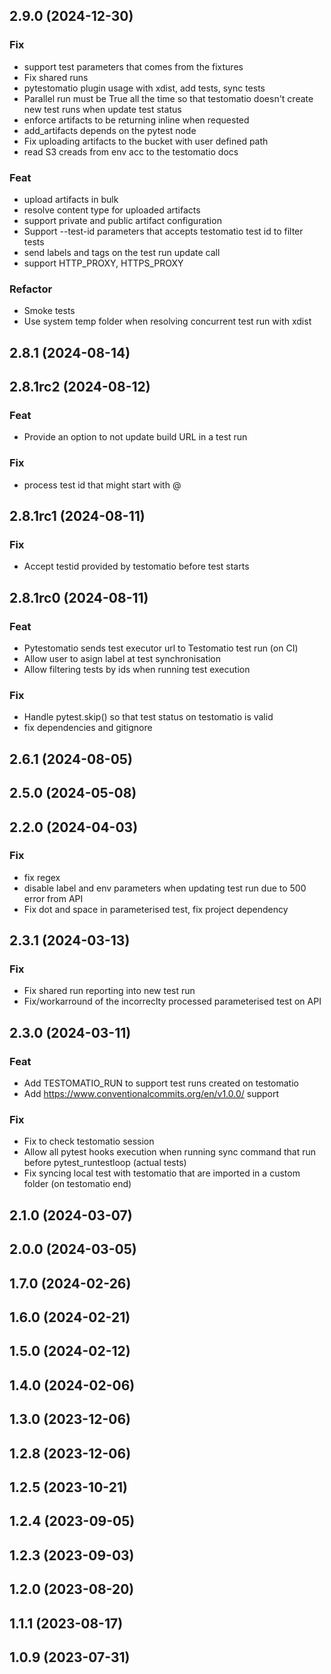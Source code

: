 ## 2.9.0 (2024-12-30)

### Fix
- support test parameters that comes from the fixtures
- Fix shared runs
- pytestomatio plugin usage with xdist, add tests, sync tests
- Parallel run must be True all the time so that testomatio doesn't create new test runs when update test status
- enforce artifacts to be returning inline when requested
- add_artifacts depends on the pytest node
- Fix uploading artifacts to the bucket with user defined path
- read S3 creads from env acc to the testomatio docs

### Feat
- upload artifacts in bulk
- resolve content type for uploaded artifacts
- support private and public artifact configuration
- Support --test-id parameters that accepts testomatio test id to filter tests
- send labels and tags on the test run update call
- support HTTP_PROXY, HTTPS_PROXY

### Refactor
- Smoke tests
- Use system temp folder when resolving concurrent test run with xdist

## 2.8.1 (2024-08-14)

## 2.8.1rc2 (2024-08-12)

### Feat

- Provide an option to not update build URL in a test run

### Fix

- process test id that might start with @

## 2.8.1rc1 (2024-08-11)

### Fix

- Accept testid provided by testomatio before test starts

## 2.8.1rc0 (2024-08-11)

### Feat

- Pytestomatio sends test executor url to Testomatio test run (on CI)
- Allow user to asign label at test synchronisation
- Allow filtering tests by ids when running test execution

### Fix

- Handle pytest.skip() so that test status on testomatio is valid
- fix dependencies and gitignore

## 2.6.1 (2024-08-05)

## 2.5.0 (2024-05-08)

## 2.2.0 (2024-04-03)

### Fix

- fix regex
- disable label and env parameters when updating test run due to 500 error from API
- Fix dot and space in parameterised test, fix project dependency

## 2.3.1 (2024-03-13)

### Fix

- Fix shared run reporting into new test run
- Fix/workarround of the incorreclty processed parameterised test on API

## 2.3.0 (2024-03-11)

### Feat

- Add TESTOMATIO_RUN to support test runs created on testomatio
- Add https://www.conventionalcommits.org/en/v1.0.0/ support

### Fix

- Fix to check testomatio session
- Allow all pytest hooks execution when running sync command that run before pytest_runtestloop (actual tests)
- Fix syncing local test with testomatio that are imported in a custom folder (on testomatio end)

## 2.1.0 (2024-03-07)

## 2.0.0 (2024-03-05)

## 1.7.0 (2024-02-26)

## 1.6.0 (2024-02-21)

## 1.5.0 (2024-02-12)

## 1.4.0 (2024-02-06)

## 1.3.0 (2023-12-06)

## 1.2.8 (2023-12-06)

## 1.2.5 (2023-10-21)

## 1.2.4 (2023-09-05)

## 1.2.3 (2023-09-03)

## 1.2.0 (2023-08-20)

## 1.1.1 (2023-08-17)

## 1.0.9 (2023-07-31)
